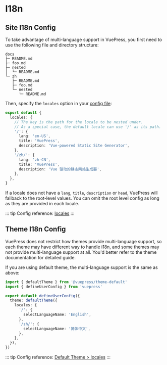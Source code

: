 # I18n

## Site I18n Config

To take advantage of multi-language support in VuePress, you first need to use the following file and directory structure:

```
docs
├─ README.md
├─ foo.md
├─ nested
│  └─ README.md
└─ zh
   ├─ README.md
   ├─ foo.md
   └─ nested
      └─ README.md
```

Then, specify the `locales` option in your [config file](./configuration.md#config-file):

```ts
export default {
  locales: {
    // The key is the path for the locale to be nested under.
    // As a special case, the default locale can use '/' as its path.
    '/': {
      lang: 'en-US',
      title: 'VuePress',
      description: 'Vue-powered Static Site Generator',
    },
    '/zh/': {
      lang: 'zh-CN',
      title: 'VuePress',
      description: 'Vue 驱动的静态网站生成器',
    },
  },
}
```

If a locale does not have a `lang`, `title`, `description` or `head`, VuePress will fallback to the root-level values. You can omit the root level config as long as they are provided in each locale.

::: tip
Config reference: [locales](../reference/config.md#locales)
:::

## Theme I18n Config

VuePress does not restrict how themes provide multi-language support, so each theme may have different way to handle i18n, and some themes may not provide multi-language support at all. You'd better refer to the theme documentation for detailed guide.

If you are using default theme, the multi-language support is the same as above:

```ts
import { defaultTheme } from '@vuepress/theme-default'
import { defineUserConfig } from 'vuepress'

export default defineUserConfig({
  theme: defaultTheme({
    locales: {
      '/': {
        selectLanguageName: 'English',
      },
      '/zh/': {
        selectLanguageName: '简体中文',
      },
    },
  }),
})
```

::: tip
Config reference: [Default Theme > locales](https://ecosystem.vuejs.press/themes/default/config.html#locales)
:::
